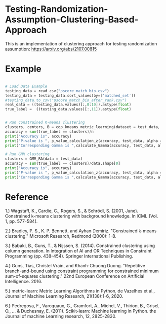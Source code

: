 # Testing-Randomization-Assumption-Clustering-Based-Approach
This is an implementation of clustering approach for testing randomization assumption: https://arxiv.org/abs/2107.00815

# Example
```python

# Load Data Example
testing_data = read_csv("pscore_match_bio.csv")
testing_data = testing_data.sort_values(by=['matched_set'])
#testing_data.to_csv("pscore_match_bio_after_rank.csv")
real_data = ((testing_data.values)[:,0:10]).astype(float)
true_label =  ((testing_data.values)[:,11]).astype(float)


# Run constrained K-means clustering
clusters, centers, B = cop_kmeans_metric_learning(dataset = test_data, learn = True, diag = True)
accuracy = sum(true_label == clusters)/n
print("Accuracy is", accuracy)
print("P-value is ", p_value_calculation_z(accuracy, test_data, alpha = 0.05, Gamma = 1))
print("Corresponding Gamma is ",calculate_Gamma(accuracy, test_data, alpha = 0.05))

# Run GMM clustering
clusters = GMM_RA(data = test_data)
accuracy = sum(true_label == clusters)/data.shape[0]
print("Accuracy is", accuracy)
print("P-value is ", p_value_calculation_z(accuracy, test_data, alpha = 0.05, Gamma = 1))
print("Corresponding Gamma is ",calculate_Gamma(accuracy, test_data, alpha = 0.05))
```


# Reference
1.) Wagstaff, K., Cardie, C., Rogers, S., & Schrödl, S. (2001, June). Constrained k-means clustering with background knowledge. In ICML (Vol. 1, pp. 577-584).

2.) Bradley, P. S., K. P. Bennett, and Ayhan Demiriz. "Constrained k-means clustering." Microsoft Research, Redmond (2000): 1-8.

3.) Babaki, B., Guns, T., & Nijssen, S. (2014). Constrained clustering using column generation. In Integration of AI and OR Techniques in Constraint Programming (pp. 438-454). Springer International Publishing.

4.) Guns, Tias, Christel Vrain, and Khanh-Chuong Duong. "Repetitive branch-and-bound using constraint programming for constrained minimum sum-of-squares clustering." 22nd European Conference on Artificial Intelligence. 2016.

5.) metric-learn: Metric Learning Algorithms in Python, de Vazelhes et al., Journal of Machine Learning Research, 21(138):1-6, 2020.

6.) Pedregosa, F., Varoquaux, G., Gramfort, A., Michel, V., Thirion, B., Grisel, O., ... & Duchesnay, E. (2011). Scikit-learn: Machine learning in Python. the Journal of machine Learning research, 12, 2825-2830.
